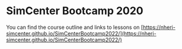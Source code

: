 SimCenter Bootcamp 2020
======================

You can find the course outline and links to lessons on [https://nheri-simcenter.github.io/SimCenterBootcamp2022/](https://nheri-simcenter.github.io/SimCenterBootcamp2022/)

